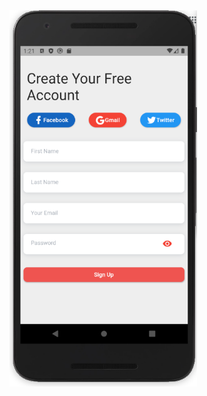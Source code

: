 <img width="300" src="https://raw.githubusercontent.com/ylcnglygl/FlutterUIDesign1/main/createAccount.png">
